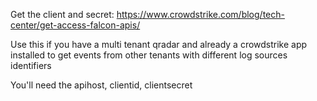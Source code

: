 Get the client and secret: https://www.crowdstrike.com/blog/tech-center/get-access-falcon-apis/

Use this if you have a multi tenant qradar and already a crowdstrike app installed to get events from other tenants with different log sources identifiers

You'll need the apihost, clientid, clientsecret